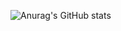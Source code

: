 ![Anurag's GitHub stats](https://github-readme-stats.vercel.app/api?username=Luis-MBL&show_icons=true&theme=tokyonight)
